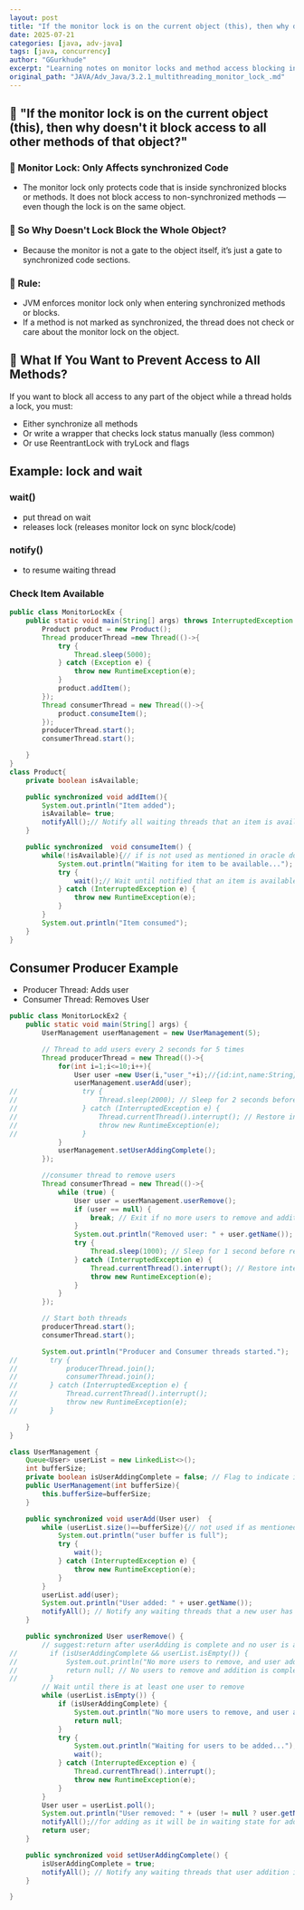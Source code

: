 ```yaml
---
layout: post
title: "If the monitor lock is on the current object (this), then why doesn't it block access to all other methods of that object?"
date: 2025-07-21
categories: [java, adv-java]
tags: [java, concurrency]
author: "GGurkhude"
excerpt: "Learning notes on monitor locks and method access blocking in Java multithreading"
original_path: "JAVA/Adv_Java/3.2.1_multithreading_monitor_lock_.md"
---
```


## 🧠 "If the monitor lock is on the current object (this), then why doesn't it block access to all other methods of that object?"

### 🔐 Monitor Lock: Only Affects synchronized Code
- The monitor lock only protects code that is inside synchronized blocks or methods.
It does not block access to non-synchronized methods — even though the lock is on the same object.
### 🔁 So Why Doesn't Lock Block the Whole Object?
- Because the monitor is not a gate to the object itself, it’s just a gate to synchronized code sections.

### 🔑 Rule:
- JVM enforces monitor lock only when entering synchronized methods or blocks.
- If a method is not marked as synchronized, the thread does not check or care about the monitor lock on the object.

## 🧠 What If You Want to Prevent Access to All Methods?
If you want to block all access to any part of the object while a thread holds a lock, you must:
- Either synchronize all methods
- Or write a wrapper that checks lock status manually (less common)
- Or use ReentrantLock with tryLock and flags


## Example: lock and wait 
### wait()
- put thread on wait
- releases lock (releases monitor lock on sync block/code)
### notify()
- to resume waiting thread
### Check Item Available
```java
public class MonitorLockEx {
    public static void main(String[] args) throws InterruptedException {
        Product product = new Product();
        Thread producerThread =new Thread(()->{
            try {
                Thread.sleep(5000);
            } catch (Exception e) {
                throw new RuntimeException(e);
            }
            product.addItem();
        });
        Thread consumerThread = new Thread(()->{
            product.consumeItem();
        });
        producerThread.start();
        consumerThread.start();

    }
}
class Product{
    private boolean isAvailable;

    public synchronized void addItem(){
        System.out.println("Item added");
        isAvailable= true;
        notifyAll();// Notify all waiting threads that an item is available
    }

    public synchronized  void consumeItem() {
        while(!isAvailable){// if is not used as mentioned in oracle docs if block can be some time create a problem
            System.out.println("Waiting for item to be available...");
            try {
                wait();// Wait until notified that an item is available
            } catch (InterruptedException e) {
                throw new RuntimeException(e);
            }
        }
        System.out.println("Item consumed");
    }
}
```
## Consumer Producer Example
- Producer Thread: Adds user
- Consumer Thread: Removes User
```java
public class MonitorLockEx2 {
    public static void main(String[] args) {
        UserManagement userManagement = new UserManagement(5);

        // Thread to add users every 2 seconds for 5 times
        Thread producerThread = new Thread(()->{
            for(int i=1;i<=10;i++){
                User user =new User(i,"user_"+i);//{id:int,name:String}
                userManagement.userAdd(user);
//                try {
//                    Thread.sleep(2000); // Sleep for 2 seconds before adding the next user
//                } catch (InterruptedException e) {
//                    Thread.currentThread().interrupt(); // Restore interrupted status
//                    throw new RuntimeException(e);
//                }
            }
            userManagement.setUserAddingComplete();
        });

        //consumer thread to remove users
        Thread consumerThread = new Thread(()->{
            while (true) {
                User user = userManagement.userRemove();
                if (user == null) {
                    break; // Exit if no more users to remove and addition is complete
                }
                System.out.println("Removed user: " + user.getName());
                try {
                    Thread.sleep(1000); // Sleep for 1 second before removing the next user
                } catch (InterruptedException e) {
                    Thread.currentThread().interrupt(); // Restore interrupted status
                    throw new RuntimeException(e);
                }
            }
        });

        // Start both threads
        producerThread.start();
        consumerThread.start();

        System.out.println("Producer and Consumer threads started.");
//        try {
//            producerThread.join();
//            consumerThread.join();
//        } catch (InterruptedException e) {
//            Thread.currentThread().interrupt();
//            throw new RuntimeException(e);
//        }

    }
}

class UserManagement {
    Queue<User> userList = new LinkedList<>();
    int bufferSize;
    private boolean isUserAddingComplete = false; // Flag to indicate if user addition is complete
    public UserManagement(int bufferSize){
        this.bufferSize=bufferSize;
    }

    public synchronized void userAdd(User user)  {
        while (userList.size()==bufferSize){// not used if as mentioned in oracle docs if block can be some time create a problem
            System.out.println("user buffer is full");
            try {
                wait();
            } catch (InterruptedException e) {
                throw new RuntimeException(e);
            }
        }
        userList.add(user);
        System.out.println("User added: " + user.getName());
        notifyAll(); // Notify any waiting threads that a new user has been added
    }

    public synchronized User userRemove() {
        // suggest:return after userAdding is complete and no user is available
//        if (isUserAddingComplete && userList.isEmpty()) {
//            System.out.println("No more users to remove, and user addition is complete.");
//            return null; // No users to remove and addition is complete
//        }
        // Wait until there is at least one user to remove
        while (userList.isEmpty()) {
            if (isUserAddingComplete) {
                System.out.println("No more users to remove, and user addition is complete.");
                return null;
            }
            try {
                System.out.println("Waiting for users to be added...");
                wait();
            } catch (InterruptedException e) {
                Thread.currentThread().interrupt();
                throw new RuntimeException(e);
            }
        }
        User user = userList.poll();
        System.out.println("User removed: " + (user != null ? user.getName() : "null"));
        notifyAll();//for adding as it will be in waiting state for adding if buffer is full;
        return user;
    }

    public synchronized void setUserAddingComplete() {
        isUserAddingComplete = true;
        notifyAll(); // Notify any waiting threads that user addition is complete
    }

}
```